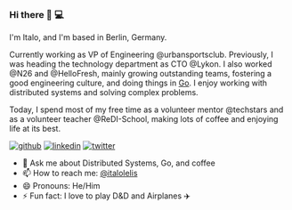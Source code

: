 ### Hi there 👋 💻

I'm Italo, and I'm based in Berlin, Germany. 

Currently working as VP of Engineering @urbansportsclub. Previously, I was heading the technology department as CTO @Lykon. I also worked @N26 and @HelloFresh, mainly growing outstanding teams, fostering a good engineering culture, and doing things in [Go](https://go.dev/). I enjoy working with distributed systems and solving complex problems.

Today, I spend most of my free time as a volunteer mentor @techstars and as a volunteer teacher @ReDI-School, making lots of coffee and enjoying life at its best.

[![github](https://img.shields.io/badge/GitHub-000000?style=for-the-badge&logo=GitHub&logoColor=white)](https://github.com/italolelis)
[![linkedin](https://img.shields.io/badge/LinkedIn-000000?style=for-the-badge&logo=LinkedIn&logoColor=white)](https://linkedin.com/in/italolelis)
[![twitter](https://img.shields.io/badge/Twitter-000000?style=for-the-badge&logo=Twitter&logoColor=white)](https://twitter.com/italolelis)

- 💬 Ask me about Distributed Systems, Go, and coffee
- 📫 How to reach me: [@italolelis](https://twitter.com/italolelis)
- 😄 Pronouns: He/Him
- ⚡ Fun fact: I love to play D&D and Airplanes ✈️
